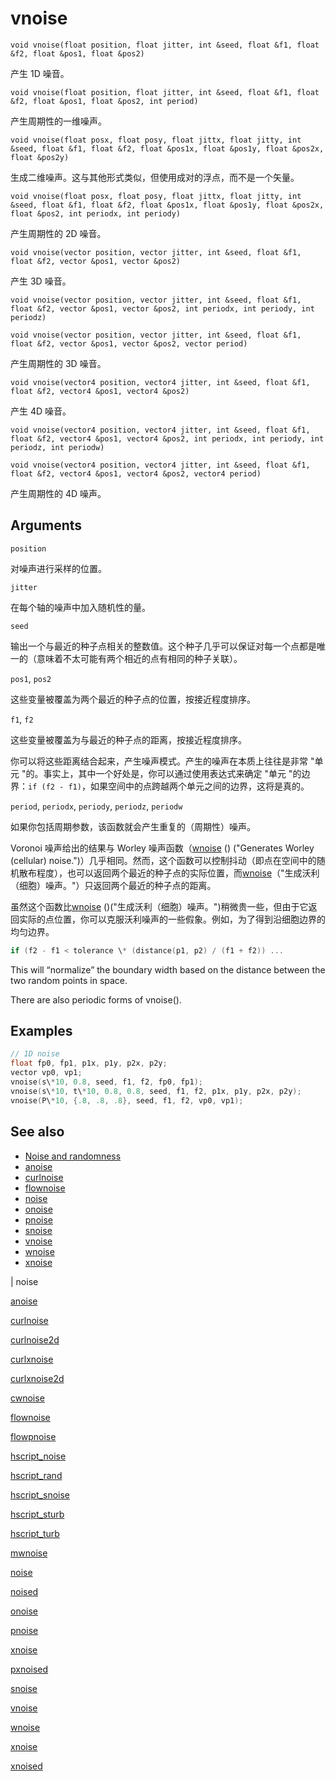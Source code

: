 # vnoise

`void vnoise(float position, float jitter, int &seed, float &f1, float &f2, float &pos1, float &pos2)`

产生 1D 噪音。

`void vnoise(float position, float jitter, int &seed, float &f1, float &f2, float &pos1, float &pos2, int period)`

产生周期性的一维噪声。

`void vnoise(float posx, float posy, float jittx, float jitty, int &seed, float &f1, float &f2, float &pos1x, float &pos1y, float &pos2x, float &pos2y)`

生成二维噪声。这与其他形式类似，但使用成对的浮点，而不是一个矢量。

`void vnoise(float posx, float posy, float jittx, float jitty, int &seed, float &f1, float &f2, float &pos1x, float &pos1y, float &pos2x, float &pos2, int periodx, int periody)`

产生周期性的 2D 噪音。

`void vnoise(vector position, vector jitter, int &seed, float &f1, float &f2, vector &pos1, vector &pos2)`

产生 3D 噪音。

`void vnoise(vector position, vector jitter, int &seed, float &f1, float &f2, vector &pos1, vector &pos2, int periodx, int periody, int periodz)`

`void vnoise(vector position, vector jitter, int &seed, float &f1, float &f2, vector &pos1, vector &pos2, vector period)`

产生周期性的 3D 噪音。

`void vnoise(vector4 position, vector4 jitter, int &seed, float &f1, float &f2, vector4 &pos1, vector4 &pos2)`

产生 4D 噪音。

`void vnoise(vector4 position, vector4 jitter, int &seed, float &f1, float &f2, vector4 &pos1, vector4 &pos2, int periodx, int periody, int periodz, int periodw)`

`void vnoise(vector4 position, vector4 jitter, int &seed, float &f1, float &f2, vector4 &pos1, vector4 &pos2, vector4 period)`

产生周期性的 4D 噪声。

## Arguments

`position`

对噪声进行采样的位置。

`jitter`

在每个轴的噪声中加入随机性的量。

`seed`

输出一个与最近的种子点相关的整数值。这个种子几乎可以保证对每一个点都是唯一的（意味着不太可能有两个相近的点有相同的种子关联）。

`pos1`, `pos2`

这些变量被覆盖为两个最近的种子点的位置，按接近程度排序。

`f1`, `f2`

这些变量被覆盖为与最近的种子点的距离，按接近程度排序。

你可以将这些距离结合起来，产生噪声模式。产生的噪声在本质上往往是非常 "单元 "的。事实上，其中一个好处是，你可以通过使用表达式来确定 "单元 "的边界：`if (f2 - f1)`，如果空间中的点跨越两个单元之间的边界，这将是真的。

`period`, `periodx`, `periody`, `periodz`, `periodw`

如果你包括周期参数，该函数就会产生重复的（周期性）噪声。

Voronoi 噪声给出的结果与 Worley 噪声函数（[wnoise](wnoise.html) () ("Generates Worley (cellular) noise.")）几乎相同。然而，这个函数可以控制抖动（即点在空间中的随机散布程度），也可以返回两个最近的种子点的实际位置，而[wnoise](wnoise.html)（"生成沃利（细胞）噪声。"）只返回两个最近的种子点的距离。

虽然这个函数比[wnoise](wnoise.html) ()("生成沃利（细胞）噪声。")稍微贵一些，但由于它返回实际的点位置，你可以克服沃利噪声的一些假象。例如，为了得到沿细胞边界的均匀边界。

```c
if (f2 - f1 < tolerance \* (distance(p1, p2) / (f1 + f2)) ...

```

This will “normalize” the boundary width based on the distance between the two random points in space.

There are also periodic forms of vnoise().

## Examples



```c
// 1D noise
float fp0, fp1, p1x, p1y, p2x, p2y;
vector vp0, vp1;
vnoise(s\*10, 0.8, seed, f1, f2, fp0, fp1);
vnoise(s\*10, t\*10, 0.8, 0.8, seed, f1, f2, p1x, p1y, p2x, p2y);
vnoise(P\*10, {.8, .8, .8}, seed, f1, f2, vp0, vp1);

```

## See also

- [Noise and randomness](../random.html)
- [anoise](anoise.html)
- [curlnoise](curlnoise.html)
- [flownoise](flownoise.html)
- [noise](noise.html)
- [onoise](onoise.html)
- [pnoise](pnoise.html)
- [snoise](snoise.html)
- [vnoise](vnoise.html)
- [wnoise](wnoise.html)
- [xnoise](xnoise.html)

|
noise

[anoise](anoise.html)

[curlnoise](curlnoise.html)

[curlnoise2d](curlnoise2d.html)

[curlxnoise](curlxnoise.html)

[curlxnoise2d](curlxnoise2d.html)

[cwnoise](cwnoise.html)

[flownoise](flownoise.html)

[flowpnoise](flowpnoise.html)

[hscript_noise](hscript_noise.html)

[hscript_rand](hscript_rand.html)

[hscript_snoise](hscript_snoise.html)

[hscript_sturb](hscript_sturb.html)

[hscript_turb](hscript_turb.html)

[mwnoise](mwnoise.html)

[noise](noise.html)

[noised](noised.html)

[onoise](onoise.html)

[pnoise](pnoise.html)

[xnoise](pxnoise.html)

[pxnoised](pxnoised.html)

[snoise](snoise.html)

[vnoise](vnoise.html)

[wnoise](wnoise.html)

[xnoise](xnoise.html)

[xnoised](xnoised.html)
